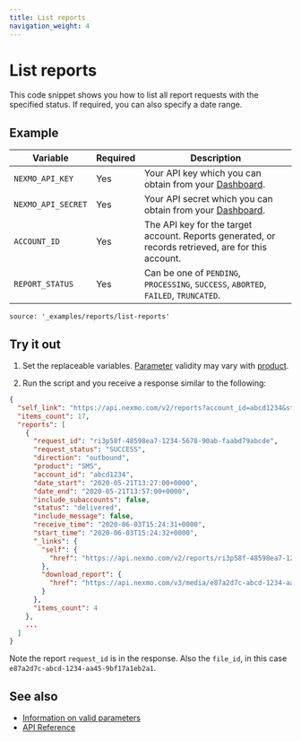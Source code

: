 ```yaml
---
title: List reports
navigation_weight: 4
---
```


# List reports

This code snippet shows you how to list all report requests with the specified status. If required, you can also specify a date range.

## Example

Variable | Required | Description
----|----|----
`NEXMO_API_KEY` | Yes | Your API key which you can obtain from your [Dashboard](https://dashboard.nexmo.com/sign-in).
`NEXMO_API_SECRET` | Yes | Your API secret which you can obtain from your [Dashboard](https://dashboard.nexmo.com/sign-in).
`ACCOUNT_ID` | Yes | The API key for the target account. Reports generated, or records retrieved, are for this account.
`REPORT_STATUS` | Yes | Can be one of `PENDING`, `PROCESSING`, `SUCCESS`, `ABORTED`, `FAILED`, `TRUNCATED`.

```code_snippets
source: '_examples/reports/list-reports'
```

## Try it out

1. Set the replaceable variables. [Parameter](/reports/code-snippets/before-you-begin#parameters) validity may vary with [product](/reports/code-snippets/before-you-begin#product).

2. Run the script and you receive a response similar to the following:

```json
{
  "self_link": "https://api.nexmo.com/v2/reports?account_id=abcd1234&status=SUCCESS",
  "items_count": 17,
  "reports": [
    {
      "request_id": "ri3p58f-48598ea7-1234-5678-90ab-faabd79abcde",
      "request_status": "SUCCESS",
      "direction": "outbound",
      "product": "SMS",
      "account_id": "abcd1234",
      "date_start": "2020-05-21T13:27:00+0000",
      "date_end": "2020-05-21T13:57:00+0000",
      "include_subaccounts": false,
      "status": "delivered",
      "include_message": false,
      "receive_time": "2020-06-03T15:24:31+0000",
      "start_time": "2020-06-03T15:24:32+0000",
      "_links": {
        "self": {
          "href": "https://api.nexmo.com/v2/reports/ri3p58f-48598ea7-1234-5678-90ab-faabd79abcde"
        },
        "download_report": {
          "href": "https://api.nexmo.com/v3/media/e87a2d7c-abcd-1234-aa45-9bf17a1eb2a1"
        }
      },
      "items_count": 4
    },
    ...
  ]
}
```

Note the report `request_id` is in the response. Also the `file_id`, in this case `e87a2d7c-abcd-1234-aa45-9bf17a1eb2a1`.

## See also

* [Information on valid parameters](/reports/code-snippets/before-you-begin#parameters)
* [API Reference](/api/reports)
